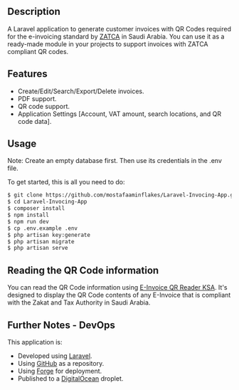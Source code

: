 ## Description

A Laravel application to generate customer invoices with QR Codes required for the e-invoicing standard by [ZATCA](https://zatca.gov.sa/en/E-Invoicing/Pages/default.aspx) in Saudi Arabia.
You can use it as a ready-made module in your projects to support invoices with ZATCA compliant QR codes.

## Features

-   Create/Edit/Search/Export/Delete invoices.
-   PDF support.
-   QR code support.
-   Application Settings [Account, VAT amount, search locations, and QR code data].

## Usage

Note: Create an empty database first. Then use its credentials in the .env file.

To get started, this is all you need to do:

```bash
$ git clone https://github.com/mostafaaminflakes/Laravel-Invocing-App.git
$ cd Laravel-Invocing-App
$ composer install
$ npm install
$ npm run dev
$ cp .env.example .env
$ php artisan key:generate
$ php artisan migrate 
$ php artisan serve
```

## Reading the QR Code information

You can read the QR Code information using [E-Invoice QR Reader KSA](https://play.google.com/store/apps/details?id=com.posbankbh.einvoiceqrreader). It's designed to display the QR Code contents of any E-Invoice that is compliant with the Zakat and Tax Authority in Saudi Arabia.

## Further Notes - DevOps

This application is:

-   Developed using [Laravel](https://laravel.com/).
-   Using [GitHub](https://github.com/) as a repository.
-   Using [Forge](https://forge.laravel.com/) for deployment.
-   Published to a [DigitalOcean](https://www.digitalocean.com/) droplet.
